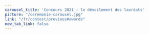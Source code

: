 ```yaml
---
carousel_title: 'Concours 2021 : le dévoilement des lauréats'
picture: "/ceremonie-carousel.jpg"
link: "/fr/contest/previous#awards"
new_tab_link: false
---
```

